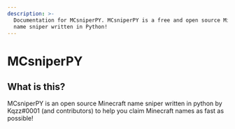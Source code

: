 ```yaml
---
description: >-
  Documentation for MCsniperPY. MCsniperPY is a free and open source Minecraft
  name sniper written in Python!
---
```


# MCsniperPY

## What is this?

MCsniperPY is an open source Minecraft name sniper written in python by Kqzz\#0001 \(and contributors\) to help you claim Minecraft names as fast as possible!



